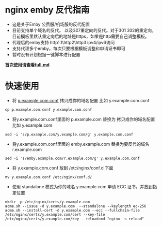 # nginx emby 反代指南
- 这是关于Emby 公费服/机场服的反代配置
- 目前支持单个域名的反代。 以及307重定向的反代。对于301 302的重定向，目前模板里默认重定向后的地址是https，如果是http需要自己调整模板。
- 代理后的emby支持 http1.1\http2\http3 ipv4/ipv6访问
- 支持代理多个emby，每次只要根据模板调整和申请证书即可
- 暂时没有计划根据一键脚本进行配置

**首次使用请查看[full.md](full.md)**

# 快速使用

- 将 [p.example.com.conf](conf.d/p.example.com.conf) 拷贝成你的域名配置 比如 y.example.com.conf
```shell
cp p.example.com.conf y.example.com.conf
```

- 将y.example.com.conf里面的 p.example.com 替换为 拷贝成你的域名配置 比如 y.example.com
```shell
sed -i 's/p.example.com/y.example.com/g' y.example.com.conf
```

- 将y.example.com.conf里面的 emby.example.com 替换为要反代的域名 r.example.com
```shell
sed -i 's/emby.example.com/r.example.com/g' y.example.com.conf
```

- 将 y.example.com.conf 放到 /etc/nginx/conf.d 下面
```shell
mv y.example.com.conf /etc/nginx/conf.d/
```

- 使用 standalone 模式为你的域名 y.example.com 申请 ECC 证书，并放到指定位置

```shell
mkdir -p /etc/nginx/certs/y.example.com
acme.sh --issue -d y.example.com  --standalone --keylength ec-256
acme.sh --install-cert -d y.example.com --ecc --fullchain-file /etc/nginx/certs/y.example.com/cert --key-file /etc/nginx/certs/y.example.com/key --reloadcmd "nginx -s reload"
```





